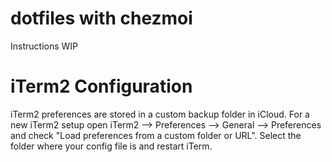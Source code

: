 # dotfiles with chezmoi

Instructions WIP

# iTerm2 Configuration

iTerm2 preferences are stored in a custom backup folder in iCloud.
For a new iTerm2 setup open iTerm2 --> Preferences --> General --> Preferences and check "Load preferences from a custom folder or URL".
Select the folder where your config file is and restart iTerm.

